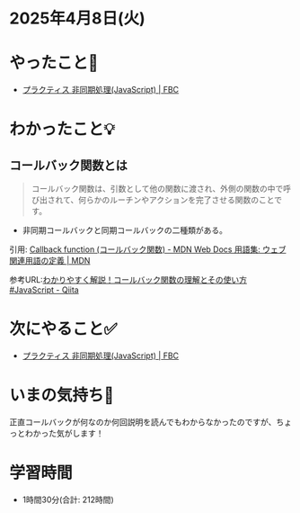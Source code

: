# 2025年4月8日(火)

# やったこと📝

- [プラクティス 非同期処理\(JavaScript\) \| FBC](https://bootcamp.fjord.jp/practices/204)

# わかったこと💡

## コールバック関数とは
> コールバック関数は、引数として他の関数に渡され、外側の関数の中で呼び出されて、何らかのルーチンやアクションを完了させる関数のことです。

- 非同期コールバックと同期コールバックの二種類がある。

引用: [Callback function \(コールバック関数\) \- MDN Web Docs 用語集: ウェブ関連用語の定義 \| MDN](https://developer.mozilla.org/ja/docs/Glossary/Callback_function)

参考URL:[わかりやすく解説！コールバック関数の理解とその使い方 \#JavaScript \- Qiita](https://qiita.com/nakajima417/items/4d0c2d46ff82351549e6)
# 次にやること✅

- [プラクティス 非同期処理\(JavaScript\) \| FBC](https://bootcamp.fjord.jp/practices/204)

# いまの気持ち🫶

正直コールバックが何なのか何回説明を読んでもわからなかったのですが、ちょっとわかった気がします！

# 学習時間

- 1時間30分(合計: 212時間)

